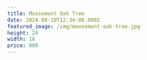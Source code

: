 ```yaml
---
title: Moosemont Oak Tree
date: 2024-09-10T12:34:00.000Z
featured_image: /img/moosemont-oak-tree.jpg
height: 24
width: 18
price: 800
---
```

